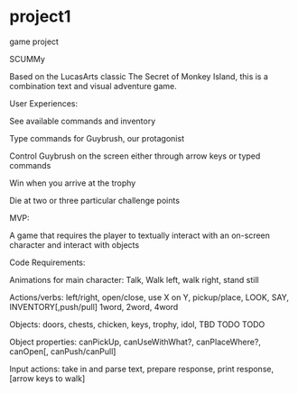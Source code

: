 # project1
game project

SCUMMy

Based on the LucasArts classic The Secret of Monkey Island, this is a combination text and visual adventure game.

User Experiences:

See available commands and inventory

Type commands for Guybrush, our protagonist

Control Guybrush on the screen either through arrow keys or typed commands

Win when you arrive at the trophy

Die at two or three particular challenge points



MVP: 

A game that requires the player to textually interact with an on-screen character and interact with objects




Code Requirements:

Animations for main character: Talk, Walk left, walk right, stand still

Actions/verbs: left/right, open/close, use X on Y, pickup/place, LOOK, SAY, INVENTORY[,push/pull]
        1word, 2word, 4word
        
Objects: doors, chests, chicken, keys, trophy, idol, TBD TODO TODO

Object properties: canPickUp, canUseWithWhat?, canPlaceWhere?, canOpen[, canPush/canPull]

Input actions: take in and parse text, prepare response, print response, [arrow keys to walk]

